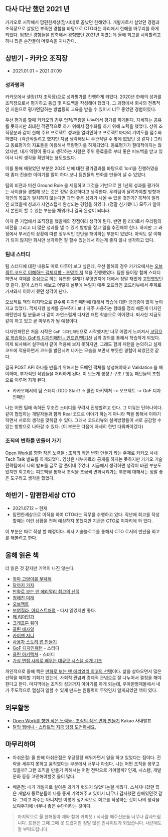 

## 다사 다난 했던 2021 년


카카오로 시작해서 맘편한세상(맘시터)로 끝났던 한해였다. 개발자로서 살았던 경험과 조직장으로 살았던 부족한 경험을 바탕으로 CTO라는 자리에서 한해를 마무리를 하게 되었다. 엄청난 경험들을 압축해서 경험했던 2021년 이였는데 올해 회고를 시작할려고 하니 많은 순간들이 머릿속을 지나간다.


## 상반기 - 카카오 조직장

* 2021.01.01 ~ 2021.07.09 


### 성과평과

카카오에서 셀장(1차 조직장)으로 성과평가를 진행하게 되었다. 2020년 한해의 성과를 조직장으로서 평가하고 등급 및 피드백을 작성해야 했었다. 그 과정에서 회사의 전폭적인 지원으로 평가면담하는 방법등의 교육을 받을 수 있어서 너무 좋았던 경험이였다.

우선 평가를 할때 카카오의 경우 업적/역량을 나누어서 평가를 하게된다. 자세히는 공유를 못하지만 최대한 객관적으로 하기 위해서 점수화를 하기 위해 노력을 했었다. 상위 조직장분과 같이 한해 주요 프로젝트 성과를 얼라인하고 프로젝트마다의 기여도를 점수화 하였다. (객관적일려고 했지만 지금 생각해보니 주관적일 수 밖에 없었던 것 같다.) 그리고 동료평가의 지표들을 이용해서 역량평가를 하게되었다. 동료평가가 절대적이지는 않았지만, 내가 역량이 좋다고 생각하는 사람은 주위 동료들로 부터 좋은 피드백을 받고 있어서 나의 생각을 확인하는 용도였었다.

이를 통해 배웠었던 부분은 2020 년에 대한 평가결과를 바탕으로 1on1을 진행하였을 때 좀더 진솔한 이야기를 많이 하다 보니 팀원들의 변화를 만들어 낼 수 있었다. 

팀의 비젼과 미션 Ground Rule 을 세팅하고 그것을 기반으로 한 1년의 성과를 평가하는 사이클을 경험해 보는 것은 정말 중요하다고 생각한다. 우리팀이 달려가야할 방향과 개인의 목표가 일치하지 않는다면 과연 좋은 성과가 나올 수 있을 것인가? 목적이 얼라인 되었을때 성과가 자연스럽게 완성되는 경험을 하였다. (정말 신기했다.) 모두가 알아서 본인이 할 수 있는 부분을 채워가니 결국 완성이 되더라.

이게 큰 기업에서 조직장을 했을때의 장점이라 생각이 된다. 반면 팀 리더로서 우리팀의 비전을 그리고 더 많은 성과를 낼 수 있게 방향을 잡고 일을 추진해야 한다. 하지만 그 과정에서 부서간의 상황에 따른 정무적인 판단을 해야하는 부분이 있었다. 아직도 잘 이해가 되지 않지만 회사만 생각하면 잘 할수 있는데서 하는게 좋지 않나 생각하고 있다. 


### 팀내 스터디

팀 스터디에 대한 내용도 따로 다루어 보고 싶은데, 우선 올해의 경우 카카오에서는 [오브젝트:코드로 이해하는 객체지향 - 조영호 저](http://www.yes24.com/Product/Goods/74219491) 책을 진행했었다. 팀원 들이랑 함께 스터디 하면서 객체를 중심으로 하는 유연한 설계가 무엇인지에 대해서 정말 재밌게 고민했었던것 같다. 같이 스터디 해보고 어떻게 실무에 녹일지 매주 오프라인 코드리뷰에서 주제로 가져와서 이야기 했던 생각이 난다. 

오브젝트 책의 마지막으로 갈수록 디자인패턴에 대해서 학습에 대한 궁금증이 많이 높아지고 있었다. 객체지향 설계를 공부하다 보니 자주 사용하는 형태를 정리 해둔게 디자인패턴인데 팀 분들과 다 같이 자연스럽게 디자인 패턴 학습으로 이어졌다. 퇴사한 지금도 같이 하고 있고 곧 마무리가 될 예정이다.

디자인패턴은 처음 시작은 `GoF 디자인패턴`으로 시작했지만 너무 어렵게 느껴져서 [코딩으로 학습하는 GoF의 디자인패턴 - 인프런/백기선](https://www.inflearn.com/course/%EB%94%94%EC%9E%90%EC%9D%B8-%ED%8C%A8%ED%84%B4/dashboard) 님의 강의를 통해서 학습하게 되었다. 이제 퇴사해서 실무에서 같이 적용해 보지 못하지만, 그래도 함께 패턴을 논의하고 실제 코드에 적용하면서 코드를 발전시켜 나가는 모습을 보면서 뿌듯한 경험이 되었던것 같다.

결국 POST API 하나를 만들기 위해서는 도메인 객체를 생성해야하고 Validation 을 해야하며, 부가적인 작업들을 처리하게 된다. 이 모든게 생성 / 구조 / 행동 패턴들의 조합으로 이루어 지게 된다. 

* 카카오에서의 팀 스터디: DDD Start! -> 클린 아키텍처 -> 오브젝트 -> GoF 디자인패턴

나는 어떤 팀에 속하든 무조건 스터디를 꾸려서 진행할려고 한다. 그 이유는 단하나이다. 같이 협업하는 개발자들과 함께 Real 코드로 이야기 하는게 아니라 책을 통해서 이야기 하면서 서로의 생각을 맞춰갈 수 있다. 그래서 코드리뷰와 설계방향들이 서로 공감할 수 있는 방향으로 나아갈 수 있다. (이 부분은 다음에 자세히 한번 다뤄봐야겠다)


### 조직의 변화를 만들어 가기

[Open Work를 향한 작은 노력들 : 조직의 작은 변화 만들기](https://tech.kakao.com/2021/07/05/openwork-cuddy/) 라는 주제로 카카오 사내 Tech Talk 발표를 하게되었다. 영상은 내부자료라 공개를 하지는 못하지만 카카오 기술전략팀에서 나의 발표를 글로 잘 풀어내 주었다. 지금에서 생각하면 생각이 바뀐 부분도 있지만 회고라는 피드백을 통해서 조직을 조금씩 변화시켜가는 부분에 대해서는 정말 좋은 도구라고 생각을 했었다.


## 하반기 - 맘편한세상 CTO

* 2021.07.12 ~ 현재
* 맘편한세상으로 이직을 하여 CTO라는 직무를 수행하고 있다. 작년에 회고를 작성할때는 이런 상황을 전혀 예상하지 못했지만 지금은 CTO로 이자리에 와 있다.


이 부분은 따로 작성 할 예정이다. 회사 기술블로그를 통해서 CTO 로서의 반년을 회고를 해볼려고 한다.


## 올해 읽은 책

더 읽은 것 같지만 기억이 나진 않는다.

* [좌파 고양이를 부탁해](http://www.yes24.com/Product/Goods/91860718)
* [달까지 가자](http://www.yes24.com/Product/Goods/99111756)
* [만화로 보는 댄 에리얼리 최고의 선택](http://www.yes24.com/Product/Goods/91560258)
* [정해진 미래](http://www.yes24.com/Product/Goods/32283763)
* [오브젝트](http://www.yes24.com/Product/Goods/74219491)
* [보여줘라, 아티스트처럼](http://www.yes24.com/Product/Goods/12557740) - 다시 읽었지만 좋다.
* [왜 리더인가](http://www.yes24.com/Product/Goods/101659510)
* [크래프톤 웨이](http://www.yes24.com/Product/Goods/102346469)
* [클린 애자일](http://www.yes24.com/Product/Goods/95728889)
* [카이젠 저니](http://www.yes24.com/Product/Goods/78594571)
* [사용자 스토리 맵 만들기](http://www.yes24.com/Product/Goods/67033238)
* [GoF 디자인패턴](http://www.yes24.com/Product/Goods/17525598) - 스터디
* [클린 아키텍쳐](http://www.yes24.com/Product/Goods/77283734) - 스터디
* [가상 면접 사례로 배우는 대규모 시스템 설계 기초](http://www.yes24.com/Product/Goods/102819435)

개인적으로 올해 책은 [만화로 보는 댄 에리얼리 최고의 선택](http://www.yes24.com/Product/Goods/91560258)이다. 삶을 살아오면서 많은 선택을 해야할 기회가 있는데, 사회적 관념과 경제적 관념으로 잘 나누어서 결정을 해야한다고 한다. 마지막에는 조직의 성과까지 이야기를 하게 되는데, 우아한형제들에서 내가 주도적으로 열심히 일할 수 있게 만드는 원동력이 무엇인지 알게되었던 책이 였다.


## 외부활동

* [Open Work를 향한 작은 노력들 : 조직의 작은 변화 만들기](https://tech.kakao.com/2021/07/05/openwork-cuddy/) Kakao 사내발표
* [탈잉 웹비나 - 스타트업 지금 당장 도전하세요.](https://taling.me/vod/view/40580)


## 마무리하며

* 아쉬운점: 올 한해 아쉬운점은 우당탕탕 배워가면서 일을 하고 있었다는 점이다. 전략을 세우지 못하고 움직였다는 부분에서 너무나 아쉽다. 나는 어떤 조직을 꿈꾸고 있을까? 그런 조직을 만들기 위해서는 어떤 전략으로 가야할까? 인재, 시스템, 개발문화 등등 고민해야할것 들이 많다.

* 배운점: 내가 개발자로 살아온 과거가 헛되지 않았다는걸 배웠다. 스쳐지나갔던 많은 개발자 동료분들이 나를 좋게 기억해주고 있어서 너무나 감사했던 한해였던것 같다. 그리고 자주는 아니지만 이렇게 정기적으로 회고를 작성하는 것이 나의 생각을 보여주기에 너무나 좋은 수단이라는 것이다. 


> 마지막으로 올 한해동아 제와 함께 커피챗 / 식사를 해주신분들 너무나 감사드립니다. 표현은 그때 그때 못 드렸지만 정말 많은 인사이트가 되었습니다. 내년에도 잘 부탁드립니다. 

